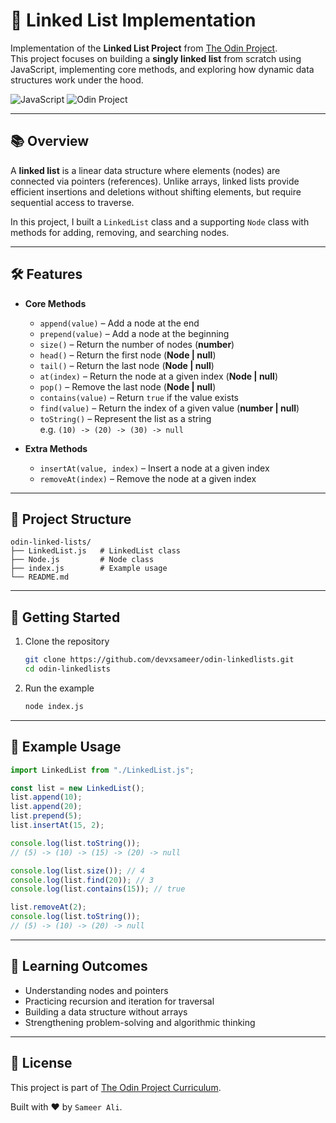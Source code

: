 # 🔗 Linked List Implementation

Implementation of the **Linked List Project** from [The Odin Project](https://www.theodinproject.com/).  
This project focuses on building a **singly linked list** from scratch using JavaScript, implementing core methods, and exploring how dynamic data structures work under the hood.

![JavaScript](https://img.shields.io/badge/JavaScript-ES6+-yellow)
![Odin Project](https://img.shields.io/badge/Odin-Project-blue)

---

## 📚 Overview

A **linked list** is a linear data structure where elements (nodes) are connected via pointers (references). Unlike arrays, linked lists provide efficient insertions and deletions without shifting elements, but require sequential access to traverse.

In this project, I built a `LinkedList` class and a supporting `Node` class with methods for adding, removing, and searching nodes.

---

## 🛠 Features

- **Core Methods**

  - `append(value)` – Add a node at the end
  - `prepend(value)` – Add a node at the beginning
  - `size()` – Return the number of nodes (**number**)
  - `head()` – Return the first node (**Node | null**)
  - `tail()` – Return the last node (**Node | null**)
  - `at(index)` – Return the node at a given index (**Node | null**)
  - `pop()` – Remove the last node (**Node | null**)
  - `contains(value)` – Return `true` if the value exists
  - `find(value)` – Return the index of a given value (**number | null**)
  - `toString()` – Represent the list as a string  
    e.g. `(10) -> (20) -> (30) -> null`

- **Extra Methods**
  - `insertAt(value, index)` – Insert a node at a given index
  - `removeAt(index)` – Remove the node at a given index

---

## 📂 Project Structure

```plaintext
odin-linked-lists/
├── LinkedList.js   # LinkedList class
├── Node.js         # Node class
├── index.js        # Example usage
└── README.md

```

---

## 🚀 Getting Started

1. Clone the repository

   ```bash
   git clone https://github.com/devxsameer/odin-linkedlists.git
   cd odin-linkedlists
   ```

1. Run the example

   ```bash
   node index.js
   ```

---

## 🚀 Example Usage

```js
import LinkedList from "./LinkedList.js";

const list = new LinkedList();
list.append(10);
list.append(20);
list.prepend(5);
list.insertAt(15, 2);

console.log(list.toString());
// (5) -> (10) -> (15) -> (20) -> null

console.log(list.size()); // 4
console.log(list.find(20)); // 3
console.log(list.contains(15)); // true

list.removeAt(2);
console.log(list.toString());
// (5) -> (10) -> (20) -> null
```

---

## 🎯 Learning Outcomes

- Understanding nodes and pointers
- Practicing recursion and iteration for traversal
- Building a data structure without arrays
- Strengthening problem-solving and algorithmic thinking

---

## 📝 License

This project is part of [The Odin Project Curriculum](https://www.theodinproject.com/).

Built with ❤️ by `Sameer Ali`.
